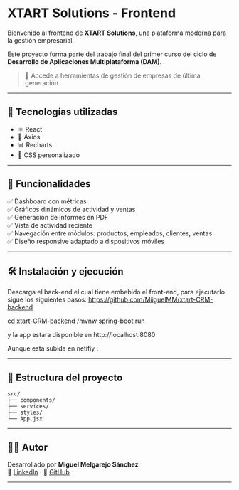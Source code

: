 # XTART Solutions - Frontend

Bienvenido al frontend de **XTART Solutions**, una plataforma moderna para la gestión empresarial.

Este proyecto forma parte del trabajo final del primer curso del ciclo de **Desarrollo de Aplicaciones Multiplataforma (DAM)**.

> 💼 Accede a herramientas de gestión de empresas de última generación.

---

## 🚀 Tecnologías utilizadas

- ⚛️ React
- 📡 Axios
- 📊 Recharts
- 🎨 CSS personalizado

---

## 🧩 Funcionalidades

✅ Dashboard con métricas  
✅ Gráficos dinámicos de actividad y ventas  
✅ Generación de informes en PDF  
✅ Vista de actividad reciente  
✅ Navegación entre módulos: productos, empleados, clientes, ventas  
✅ Diseño responsive adaptado a dispositivos móviles  

---

## 🛠️ Instalación y ejecución

Descarga el back-end el cual tiene embebido el front-end, para ejecutarlo sigue los siguientes pasos:
 https://github.com/MiiguelMM/xtart-CRM-backend

cd xtart-CRM-backend
/mvnw spring-boot:run

y la app estara disponible en http://localhost:8080

Aunque esta subida en netifiy :



---

## 📁 Estructura del proyecto

```
src/
├── components/
├── services/
├── styles/
└── App.jsx
```

---

## 👨‍💻 Autor

Desarrollado por **Miguel Melgarejo Sánchez**  
🔗 [LinkedIn]() · 🐙 [GitHub](https://github.com/MiiguelMM)

---
